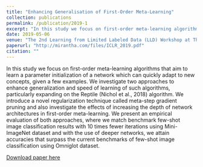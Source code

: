 ```yaml
---
title: "Enhancing Generalisation of First-Order Meta-Learning"
collection: publications
permalink: /publication/2019-1
excerpt: "In this study we focus on first-order meta-learning algorithms that aim to learn a parameter initialization of a network which can quickly adapt to new concepts, given a few examples. We investigate two approaches to enhance generalization and speed of learning of such algorithms, particularly expanding on the Reptile (Nichol et al., 2018) algorithm. We introduce a novel regularization technique called meta-step gradient pruning and also investigate the effects of increasing the depth of network architectures in first-order meta-learning. We present an empirical evaluation of both approaches, where we match benchmark few-shot image classification results with 10 times fewer iterations using Mini-ImageNet dataset and with the use of deeper networks, we attain accuracies that surpass the current benchmarks of few-shot image classification using Omniglot dataset."
date: 2019-05-06
venue: "The 2nd Learning from Limited Labeled Data (LLD) Workshop at The International Conference on Learning Representations (ICLR) 2019"
paperurl: "http://mirantha.com/files/ICLR_2019.pdf"
citation: ""
---
```


In this study we focus on first-order meta-learning algorithms that aim to learn a parameter initialization of a network which can quickly adapt to new concepts, given a few examples. We investigate two approaches to enhance generalization and speed of learning of such algorithms, particularly expanding on the Reptile (Nichol et al., 2018) algorithm. We introduce a novel regularization technique called meta-step gradient pruning and also investigate the effects of increasing the depth of network architectures in first-order meta-learning. We present an empirical evaluation of both approaches, where we match benchmark few-shot image classification results with 10 times fewer iterations using Mini-ImageNet dataset and with the use of deeper networks, we attain accuracies that surpass the current benchmarks of few-shot image classification using Omniglot dataset.

[Download paper here](http://mirantha.com/files/ICLR_2019.pdf)

<!-- Recommended citation: Your Name, You. (2010). "Paper Title Number 2." <i>Journal 1</i>. 1(2). -->

